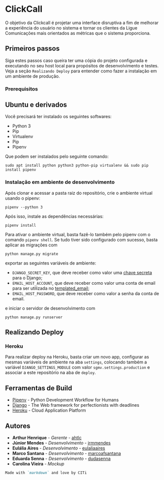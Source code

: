 
# ClickCall
O objetivo da Clickcall é projetar uma interface disruptiva a fim de melhorar a experiência do usuário no sistema e tornar os clientes da Ligue Comunicações mais orientados as métricas que o sistema proporciona.

## Primeiros passos
Siga estes passos caso queira ter uma cópia do projeto configurada e executando no seu host local para propósitos de desenvolvimento e testes. Veja a seção `Realizando Deploy` para entender como fazer a instalação em um ambiente de produção.

### Prerequisitos
## Ubuntu e derivados
Você precisará ter instalado os seguintes softwares:
- Python 3
- Pip
- Virtualenv
- Pip
- Pipenv

Que podem ser instalados pelo seguinte comando:

```
sudo apt install python python3 python-pip virtualenv && sudo pip install pipenv 
```

### Instalação em ambiente de desenvolvimento
Após clonar e acessar a pasta raiz do repositório, crie o ambiente virtual usando o pipenv:

```
pipenv --python 3
```

Após isso, instale as dependências necessárias:

```
pipenv install
```

Para ativar o ambiente virtual, basta fazê-lo também pelo pipenv com o comando `pipenv shell`. Se tudo tiver sido configurado com sucesso, basta aplicar as migrações com 

```
python manage.py migrate
``` 
exportar as seguintes variáveis de ambiente:
- `DJANGO_SECRET_KEY`, que deve receber como valor uma [chave secreta](https://www.miniwebtool.com/django-secret-key-generator/) para o Django;
- `EMAIL_HOST_ACCOUNT`, que deve receber como valor uma conta de email para ser utilizada no [templated_email](https://djangopackages.org/packages/p/django-templated-email/);
- `EMAIL_HOST_PASSWORD`, que deve receber como valor a senha da conta de email.

e iniciar o servidor de desenvolvimento com 

```
python manage.py runserver
``` 


## Realizando Deploy
### Heroku
Para realizar deploy na Heroku, basta criar um novo app, configurar as mesmas variáveis de ambiente na aba `settings`, colocando também a variável `DJANGO_SETTINGS_MODULE` com valor `sgmv.settings.production` e associar a este repositório na aba de `deploy`.

## Ferramentas de Build
* [Pipenv](https://github.com/pypa/pipenv) - Python Development Workflow for Humans
* [Django](https://www.djangoproject.com/) - The Web framework for perfectionists with deadlines
* [Heroku](https://www.heroku.com) - Cloud Application Platform

## Autores
* **Arthur Henrique** - *Gerente* - [ahtlc](https://github.com/ahtlc)
* **Júnior Mendes** - *Desenvolvimento* - [jrmmendes](https://github.com/jrmmendes)
* **Eulália Aires** - *Desenvolvimento* - [eulaliaaires](https://github.com/eulaliaaires)
* **Marco Santana** - *Desenvolvimento* - [marcoafsantana](https://github.com/marcoafsantana)
* **Eduarda Senna** - *Desenvolvimento* - [dudasenna](https://github.com/dudasenna)
* **Carolina Vieira** - *Mockup*

```markdown
Made with `markdown` and love by CITi
```
